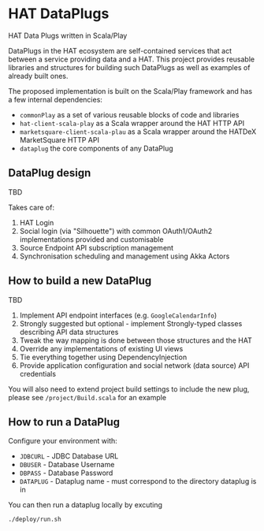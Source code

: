 # HAT DataPlugs

HAT Data Plugs written in Scala/Play

DataPlugs in the HAT ecosystem are self-contained services that act 
between a service providing data and a HAT. This project provides 
reusable libraries and structures for building such DataPlugs as well as
examples of already built ones.

The proposed implementation is built on the Scala/Play framework and
has a few internal dependencies:

- `commonPlay` as a set of various reusable blocks of code and libraries
- `hat-client-scala-play` as a Scala wrapper around the HAT HTTP API
- `marketsquare-client-scala-plau` as a Scala wrapper around the HATDeX MarketSquare HTTP API
- `dataplug` the core components of any DataPlug

## DataPlug design

TBD

Takes care of:
1. HAT Login
2. Social login (via "Silhouette") with common OAuth1/OAuth2 implementations provided and customisable
3. Source Endpoint API subscription management
4. Synchronisation scheduling and management using Akka Actors

## How to build a new DataPlug

TBD

1. Implement API endpoint interfaces (e.g. `GoogleCalendarInfo`)
2. Strongly suggested but optional - implement Strongly-typed classes describing API data structures
3. Tweak the way mapping is done between those structures and the HAT
4. Override any implementations of existing UI views
5. Tie everything together using DependencyInjection
6. Provide application configuration and social network (data source) API credentials

You will also need to extend project build settings to include the new plug, please see `/project/Build.scala` for an example

## How to run a DataPlug

Configure your environment with:

- `JDBCURL` - JDBC Database URL
- `DBUSER` - Database Username
- `DBPASS` - Database Password
- `DATAPLUG` - Dataplug name - must correspond to the directory dataplug is in

You can then run a dataplug locally by excuting

    ./deploy/run.sh

